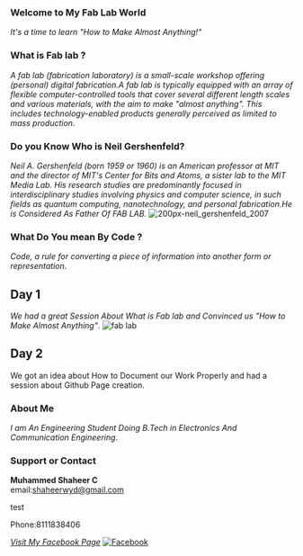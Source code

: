 ###                                          Welcome to My Fab Lab World


_It's a time to learn "How to Make Almost Anything!"_


### What is Fab lab ?
_A fab lab (fabrication laboratory) is a small-scale workshop offering (personal) digital fabrication.A fab lab is typically equipped with an array of flexible computer-controlled tools that cover several different length scales and various materials, with the aim to make "almost anything". This includes technology-enabled products generally perceived as limited to mass production._
### Do you Know Who is  Neil Gershenfeld?
_Neil A. Gershenfeld (born 1959 or 1960) is an American professor at MIT and the director of MIT's Center for Bits and Atoms, a sister lab to the MIT Media Lab. His research studies are predominantly focused in interdisciplinary studies involving physics and computer science, in such fields as quantum computing, nanotechnology, and personal fabrication.He is Considered As Father Of FAB LAB._
![200px-neil_gershenfeld_2007](https://user-images.githubusercontent.com/30692774/28935753-2f5e0fc2-78a3-11e7-95d1-4183b256a833.jpg)

### What Do You mean By Code ?
_Code, a rule for converting a piece of information into another form or representation_.

## Day 1
_We had a great Session About What is Fab lab and Convinced us "How to Make Almost Anything"_.
![fab lab](https://user-images.githubusercontent.com/30692774/28934103-4cb9ab5e-789d-11e7-9e01-2a1906641b1f.jpg)
## Day 2
We got an idea about How to Document our Work Properly and had a session about Github Page creation.


### About Me
_I am An Engineering Student Doing B.Tech in Electronics And Communication Engineering_.
### Support or Contact
**Muhammed Shaheer C**                                                                                                                        
email:shaheerwyd@gmail.com

test

Phone:8111838406

[_Visit My Facebook Page_](https://www.facebook.com/shaheerkbd/)
[![Facebook](https://user-images.githubusercontent.com/30692774/28934974-81f668b8-78a0-11e7-91bd-af9cde43d8be.jpg)](https://www.facebook.com/shaheerkbd/)


